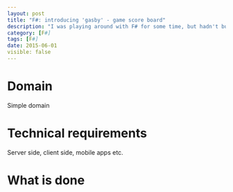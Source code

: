 ```yaml
---
layout: post
title: "F#: introducing 'gasby' - game score board"
description: "I was playing around with F# for some time, but hadn't built any real project. 'gasby' is my pet project to build in F#."
category: [F#]
tags: [F#]
date: 2015-06-01
visible: false
---
```


<p class="lead">
</p>

# Domain
Simple domain

# Technical requirements

Server side, client side, mobile apps etc.

# What is done 